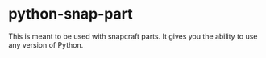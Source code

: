 # python-snap-part
This is meant to be used with snapcraft parts. It gives you the ability to use any version of Python.

